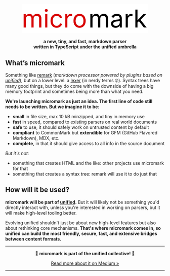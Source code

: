 <p align="center">
  <img src="./docs/micromark-logo.svg" alt="Prompts" width="400" />
</p>

<p align="center">
  <b>a new, tiny, and fast, markdown parser <br> written in TypeScript under the unified umbrella</br></b>
</p>


## What’s micromark
Something like [remark](https://github.com/remarkjs/remark) (*markdown processor powered by plugins based on [unified][unified]*), but on a lower level: a [lexer](https://en.wikipedia.org/wiki/Lexical_analysis) (in nerdy terms 🤓). Syntax trees have many good things, but they do come with the downside of having a big memory footprint and sometimes being more than what you need.

**We're launching micromark as just an idea. The first line of code still needs to be written. But we imagine it to be**:

*    **small** in file size, max 10 kB minzipped, and tiny in memory use
*    **fast** in speed, compared to existing parsers on real world documents
*    **safe** to use, it should safely work on untrusted content by default
*    **compliant** to CommonMark but **extendible** for GFM (GitHub Flavored Markdown), MDX, etc.
*    **complete**, in that it should give access to all info in the source document

*But it's not:*

*    something that creates HTML and the like: other projects use micromark for that
*    something that creates a syntax tree: remark will use it to do just that

## How will it be used?
**micromark will be part of [unified][unified].** But it will likely not be something you'd directly interact with, unless you're interested in working on parsers, but it will make high-level tooling better.

Evolving unified shouldn't just be about new high-level features but also about rethinking core mechanisms. **That's where micromark comes in, so unified can build the most friendly, secure, fast, and extensive bridges between content formats.**


***

<p align="center">🎉 <strong>micromark is part of the unified collective!</strong> 🎉</p>
<p align="center"><a href="https://medium.com/unifiedjs/collectively-evolving-through-crowdsourcing-22c359ea95cc">Read more about it on Medium »</a></p>

***

[unified]: https://github.com/unifiedjs/unified

[collective]: https://opencollective.com/unified

[medium]: https://medium.com/unifiedjs/collectively-evolving-through-crowdsourcing-22c359ea95cc
